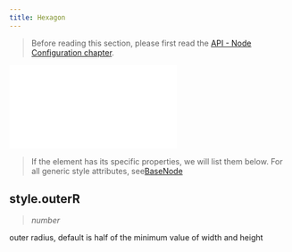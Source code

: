 ```yaml
---
title: Hexagon
---
```


> Before reading this section, please first read the [API - Node Configuration chapter](/api/elements/nodes/base-node).

<embed src="@/common/api/elements/nodes/hexagon.md"></embed>

> If the element has its specific properties, we will list them below. For all generic style attributes, see[BaseNode](./BaseNode.en.md)

## style.outerR

> _number_

outer radius, default is half of the minimum value of width and height
